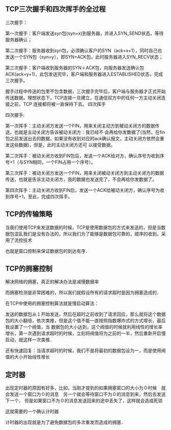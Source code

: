 

## TCP三次握手和四次挥手的全过程

三次握手：

第一次握手：客户端发送syn包(syn=x)到服务器，并进入SYN_SEND状态，等待服务器确认；

第二次握手：服务器收到syn包，必须确认客户的SYN（ack=x+1），同时自己也发送一个SYN包（syn=y），即SYN+ACK包，此时服务器进入SYN_RECV状态；

第三次握手：客户端收到服务器的SYN＋ACK包，向服务器发送确认包ACK(ack=y+1)，此包发送完毕，客户端和服务器进入ESTABLISHED状态，完成三次握手。

握手过程中传送的包里不包含数据，三次握手完毕后，客户端与服务器才正式开始传送数据。理想状态下，TCP连接一旦建立，在通信双方中的任何一方主动关闭连接之前，TCP 连接都将被一直保持下去。
四次挥手

四次握手:

第一次挥手：主动关闭方发送一个FIN，用来关闭主动方到被动关闭方的数据传送，也就是主动关闭方告诉被动关闭方：我已经不 会再给你发数据了(当然，在fin包之前发送出去的数据，如果没有收到对应的ack确认报文，主动关闭方依然会重发这些数据)，但是，此时主动关闭方还可 以接受数据。

第二次挥手：被动关闭方收到FIN包后，发送一个ACK给对方，确认序号为收到序号+1（与SYN相同，一个FIN占用一个序号）。

第三次挥手：被动关闭方发送一个FIN，用来关闭被动关闭方到主动关闭方的数据传送，也就是告诉主动关闭方，我的数据也发送完了，不会再给你发数据了。

第四次挥手：主动关闭方收到FIN后，发送一个ACK给被动关闭方，确认序号为收到序号+1，至此，完成四次挥手。


## TCP的传输策略

当我们使用TCP来发送数据的时候，TCP是使用数据包的方式来发送的，但是当数据包混乱我们是没有办法的，所以我们为了能够是数据包可靠的，顺序的收到，采用了流控技术

也就是窗口控制来保证数据包的到达有序．

## TCP的拥塞控制

解决网络的拥塞，真正的解决办法是减慢数据率

而拥塞检测是非常困难的，所以我们就假设所有的请求超时是因为拥塞造成的．

在TCP中使用的拥塞控制算法就是慢启动算法：

发送的数据包从１开始发送，然后在超时之前收到了请求回应，那么就将这个数据包的大小翻倍，依次类推，但是这个值不能一直按照指数爆炸式的方式增长，最后我设置了一个阀值，当
数据包的大小达到，这个阀值的时候就利用线性的增长率增长，第一次遇到请求超时的时候，立刻将阀值将为之前的一半，然后重新开启慢启动，就这样一次类推．

还有快速回复：当请求超时的时候，我们不是将最初的数据包设为一，而是使用阀值的大小开始线性增长

## 定时器

出现定时器的原因有好多，比如，当刚才提到的如果拥塞窗口的大小为０时候　就会发送一个窗口为０的消息　另一个就会等待窗口不为０的消息到来，然后去发送下一个，
但是如果窗口不为０的消息发送回来的途中丢失了，这样就会造成死锁

这就需要的一个确认计时器

计时器的出现就是为了避免数据包的多次重发而造成的拥塞．
